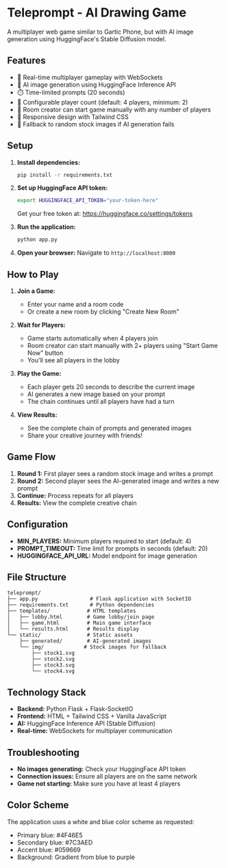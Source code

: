 # Teleprompt - AI Drawing Game

A multiplayer web game similar to Gartic Phone, but with AI image generation using HuggingFace's Stable Diffusion model.

## Features

- 🎨 Real-time multiplayer gameplay with WebSockets
- 🤖 AI image generation using HuggingFace Inference API
- ⏱️ Time-limited prompts (20 seconds)
- 🎯 Configurable player count (default: 4 players, minimum: 2)
- 👑 Room creator can start game manually with any number of players
- 📱 Responsive design with Tailwind CSS
- 🎲 Fallback to random stock images if AI generation fails

## Setup

1. **Install dependencies:**
   ```bash
   pip install -r requirements.txt
   ```

2. **Set up HuggingFace API token:**
   ```bash
   export HUGGINGFACE_API_TOKEN="your-token-here"
   ```
   
   Get your free token at: https://huggingface.co/settings/tokens

3. **Run the application:**
   ```bash
   python app.py
   ```

4. **Open your browser:**
   Navigate to `http://localhost:8000`

## How to Play

1. **Join a Game:**
   - Enter your name and a room code
   - Or create a new room by clicking "Create New Room"

2. **Wait for Players:**
   - Game starts automatically when 4 players join
   - Room creator can start manually with 2+ players using "Start Game Now" button
   - You'll see all players in the lobby

3. **Play the Game:**
   - Each player gets 20 seconds to describe the current image
   - AI generates a new image based on your prompt
   - The chain continues until all players have had a turn

4. **View Results:**
   - See the complete chain of prompts and generated images
   - Share your creative journey with friends!

## Game Flow

1. **Round 1:** First player sees a random stock image and writes a prompt
2. **Round 2:** Second player sees the AI-generated image and writes a new prompt
3. **Continue:** Process repeats for all players
4. **Results:** View the complete creative chain

## Configuration

- **MIN_PLAYERS:** Minimum players required to start (default: 4)
- **PROMPT_TIMEOUT:** Time limit for prompts in seconds (default: 20)
- **HUGGINGFACE_API_URL:** Model endpoint for image generation

## File Structure

```
teleprompt/
├── app.py                 # Flask application with SocketIO
├── requirements.txt       # Python dependencies
├── templates/            # HTML templates
│   ├── lobby.html        # Game lobby/join page
│   ├── game.html         # Main game interface
│   └── results.html      # Results display
└── static/               # Static assets
    ├── generated/        # AI-generated images
    └── img/             # Stock images for fallback
        ├── stock1.svg
        ├── stock2.svg
        ├── stock3.svg
        └── stock4.svg
```

## Technology Stack

- **Backend:** Python Flask + Flask-SocketIO
- **Frontend:** HTML + Tailwind CSS + Vanilla JavaScript
- **AI:** HuggingFace Inference API (Stable Diffusion)
- **Real-time:** WebSockets for multiplayer communication

## Troubleshooting

- **No images generating:** Check your HuggingFace API token
- **Connection issues:** Ensure all players are on the same network
- **Game not starting:** Make sure you have at least 4 players

## Color Scheme

The application uses a white and blue color scheme as requested:
- Primary blue: #4F46E5
- Secondary blue: #7C3AED
- Accent blue: #059669
- Background: Gradient from blue to purple
